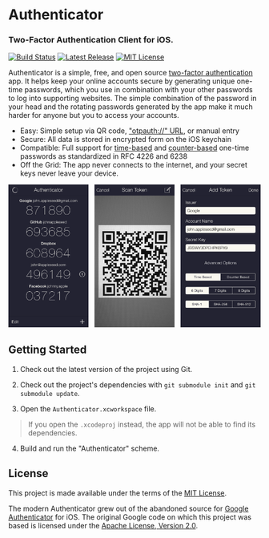 # Authenticator
### Two-Factor Authentication Client for iOS.

[![Build Status](https://api.travis-ci.org/mattrubin/authenticator.svg?branch=master)](https://travis-ci.org/mattrubin/authenticator)
[![Latest Release](http://img.shields.io/github/release/mattrubin/authenticator.svg?style=flat)](https://github.com/mattrubin/authenticator/releases)
[![MIT License](http://img.shields.io/badge/license-mit-blue.svg?style=flat)](https://github.com/mattrubin/authenticator/blob/master/LICENSE.txt)


Authenticator is a simple, free, and open source [two-factor authentication](https://en.wikipedia.org/wiki/Two-factor_authentication) app. It helps keep your online accounts secure by generating unique one-time passwords, which you use in combination with your other passwords to log into supporting websites. The simple combination of the password in your head and the rotating passwords generated by the app make it much harder for anyone but you to access your accounts.

- Easy: Simple setup via QR code, ["otpauth://" URL](https://code.google.com/p/google-authenticator/wiki/KeyUriFormat), or manual entry
- Secure: All data is stored in encrypted form on the iOS keychain
- Compatible: Full support for [time-based](https://tools.ietf.org/html/rfc6238) and [counter-based](https://tools.ietf.org/html/rfc4226) one-time passwords as standardized in RFC 4226 and 6238
- Off the Grid: The app never connects to the internet, and your secret keys never leave your device.

<img src="Screenshots/ScreenshotMain4.0.png" width="160" alt="Authenticator Screenshot" /> &nbsp;
<img src="Screenshots/ScreenshotScanToken4.0.png" width="160" alt="Authenticator Screenshot" /> &nbsp;
<img src="Screenshots/ScreenshotAddToken4.0.png" width="160" alt="Authenticator Screenshot" />

## Getting Started

1. Check out the latest version of the project using Git.

2. Check out the project's dependencies with `git submodule init` and `git submodule update`.

3. Open the `Authenticator.xcworkspace` file.
> If you open the `.xcodeproj` instead, the app will not be able to find its dependencies.

4. Build and run the "Authenticator" scheme.

## License

This project is made available under the terms of the [MIT License](http://opensource.org/licenses/MIT).

The modern Authenticator grew out of the abandoned source for [Google Authenticator](https://code.google.com/p/google-authenticator/) for iOS. The original Google code on which this project was based is licensed under the [Apache License, Version 2.0](https://www.apache.org/licenses/LICENSE-2.0).

